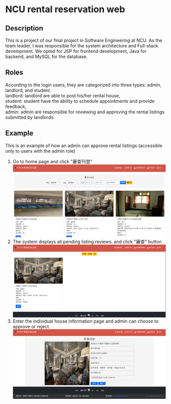 
# NCU rental reservation web

## Description

This is a project of our final project in Software Engineering at NCU. As the team leader, I was responsible for the system architecture and Full-stack development. We opted for JSP for frontend development, Java for backend, and MySQL for the database.

## Roles

According to the login users, they are categorized into three types: admin, landlord, and student. <br />
landlord: landlord are able to post his/her rental house, <br />
student: student have the ability to schedule appointments and provide feedback, <br />
admin: admin are responsible for reviewing and approving the rental listings submitted by landlords. <br />

## Example

This is an example of how an admin can approve rental listings (accessible only to users with the admin role) <br />

1. Go to home page and click "審查刊登"
![picture](https://github.com/dylan19980201/NCU_Rent/blob/main/picture/1.png)
2. The system displays all pending listing reviews. and click "審查" button
![picture](https://github.com/dylan19980201/NCU_Rent/blob/main/picture/2.png)
3. Enter the individual house information page and admin can choose to approve or reject.
![picture](https://github.com/dylan19980201/NCU_Rent/blob/main/picture/3.png)

 
 
